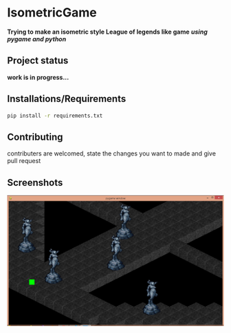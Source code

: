 # IsometricGame
**Trying to make an isometric style League of legends like game**
***using pygame and python***

## Project status
**work is in progress...**

## Installations/Requirements

```bash
pip install -r requirements.txt
```
## Contributing

contributers are welcomed, state the changes you want to made and give pull request

## Screenshots

![alt text](https://github.com/coderZel0/isometricGame/blob/master/assets/Screenshot.png)
